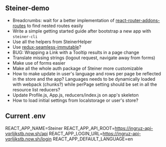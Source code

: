 ## Steiner-demo

- Breadcrumbs: wait for a better implementation of [react-router-addons-routes](https://github.com/ReactTraining/react-router-addons-routes) to find nested routes easily
- Write a simple getting started guide after bootstrap a new app with `steiner-cli`
- Use all the helpers from SteinerHelper
- Use [redux-seamless-immutable](https://www.npmjs.com/package/redux-seamless-immutable)?
- BUG: Wrapping a Link with a Tooltip results in a page change
- Translate missing strings (logout request, navigate away from forms)
- Make use of forms easier
- Make all the whole auth package of Steiner more customizable
- How to make update in user's language and rows per page be reflected in the store and the app? Languages needs to be dynamically loaded with webpack (chunks?) while perPage setting should be set in all the resource list reducers?
- Update Profile.js, App.js, reducers/index.js on app's skeleton
- How to load initial settings from localstorage or user's store?

## Current .env

REACT_APP_NAME=Steiner
REACT_APP_API_ROOT=https://ingruz-api-vqrljjkstb.now.sh/api
REACT_APP_LOGIN_URL=https://ingruz-api-vqrljjkstb.now.sh/login
REACT_APP_DEFAULT_LANGUAGE=en